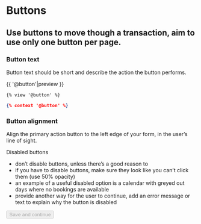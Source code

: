 
# Buttons

## Use buttons to move though a transaction, aim to use only one button per page.

### Button text

Button text should be short and describe the action the button performs.

{{ '@button'|preview }}

```nunj
{% view '@button' %}
```

```json
{% context '@button' %}
```

### Button alignment

Align the primary action button to the left edge of your form, in the user’s line of sight.

Disabled buttons

- don’t disable buttons, unless there’s a good reason to
- if you have to disable buttons, make sure they look like you can’t click them (use 50% opacity)
- an example of a useful disabled option is a calendar with greyed out days where no bookings are available
- provide another way for the user to continue, add an error message or text to explain why the button is disabled

<input class="button" type="submit" value="Save and continue" disabled="disabled">
